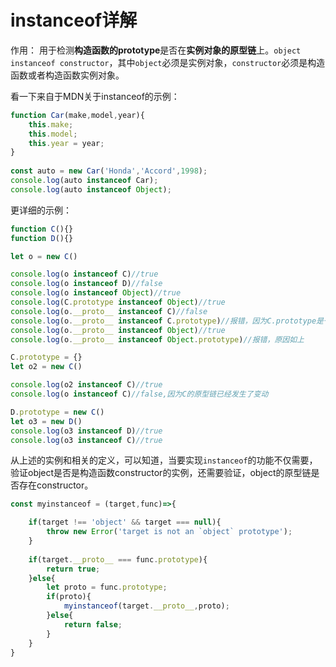 # instanceof详解

作用： 用于检测**构造函数的prototype**是否在**实例对象的原型链**上。`object instanceof constructor`，其中`object`必须是实例对象，`constructor`必须是构造函数或者构造函数实例对象。

看一下来自于MDN关于instanceof的示例：

```javascript
function Car(make,model,year){
    this.make;
    this.model;
    this.year = year;
}
    
const auto = new Car('Honda','Accord',1998);
console.log(auto instanceof Car);
console.log(auto instanceof Object);
```

更详细的示例：

```javascript
function C(){}
function D(){}

let o = new C()

console.log(o instanceof C)//true
console.log(o instanceof D)//false
console.log(o instanceof Object)//true
console.log(C.prototype instanceof Object)//true
console.log(o.__proto__ instanceof C)//false
console.log(o.__proto__ instanceof C.prototype)//报错，因为C.prototype是一个实例对象，不是函数
console.log(o.__proto__ instanceof Object)//true
console.log(o.__proto__ instanceof Object.prototype)//报错，原因如上

C.prototype = {}
let o2 = new C()

console.log(o2 instanceof C)//true
console.log(o instanceof C)//false,因为C的原型链已经发生了变动

D.prototype = new C()
let o3 = new D()
console.log(o3 instanceof D)//true
console.log(o3 instanceof C)//true
```

从上述的实例和相关的定义，可以知道，当要实现`instanceof`的功能不仅需要，验证object是否是构造函数constructor的实例，还需要验证，object的原型链是否存在constructor。

```javascript
const myinstanceof = (target,func)=>{

    if(target !== 'object' && target === null){
        throw new Error('target is not an `object` prototype');
    }
     
    if(target.__proto__ === func.prototype){
        return true;
    }else{
        let proto = func.prototype;
        if(proto){
            myinstanceof(target.__proto__,proto);
        }else{
            return false;
        }
    }
}
```


